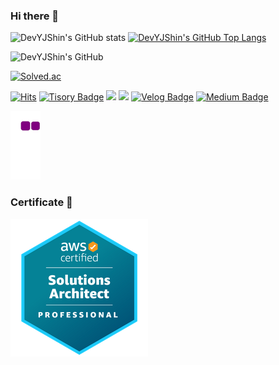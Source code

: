 ### Hi there 👋

![DevYJShin's GitHub stats](https://github-readme-stats.vercel.app/api?username=DevYJShin) [![DevYJShin's GitHub Top Langs](https://github-readme-stats.vercel.app/api/top-langs/?username=DevYJShin&layout=compact&langs_count=8)](https://github.com/DevYJShin/README.md) 

![DevYJShin's GitHub](https://github-profile-summary-cards.vercel.app/api/cards/profile-details?username=DevYJShin&theme=vue)



[![Solved.ac](http://mazassumnida.wtf/api/v2/generate_badge?boj=dev_yjshin)](https://solved.ac/dev_yjshin)


[![Hits](https://hits.seeyoufarm.com/api/count/incr/badge.svg?url=https://github.com/DevYJShin&count_bg=%23CCE2EB&title_bg=%23ECD5FF&icon=&icon_color=%23A8A0A0&title=hits&edge_flat=false)](https://hits.seeyoufarm.com) [![Tisory Badge](http://img.shields.io/badge/-Tisory-orange?style=flat&logo=Tesla&logoColor=white&style=plastic&link=https://deeprun.tistory.com)](https://deeprun.tistory.com) <a href="https://tattered-scourge-d9a.notion.site/a2aee5bf50e34872b0129140bf605c72" target="_blank"><img src="https://img.shields.io/badge/Notion-white?style=flat-square&logo=Notion&logoColor=000000&style=plastic"/></a> <a href="mailto:yjshin.dev@gmail.com"><img src="https://img.shields.io/badge/Gmail-d14836?style=flat-square&logo=Gmail&logoColor=white&style=plastic&link=yjshin.dev@gmail.com"/></a> [![Velog Badge](http://img.shields.io/badge/-Velog-20C997?style=flat&logo=velog&logoColor=white&style=plastic&link=https://velog.io/@dev-yjshin)](https://velog.io/@dev-yjshin) [![Medium Badge](http://img.shields.io/badge/-Medium-12100E?style=flat&logo=medium&link=https://medium.com/@datalike)](https://medium.com/@datalike)

<!-- <a href="https://deeprun.tistory.com/" target="_blank"><img src="https://img.shields.io/badge/Tisory-orange?style=flat-square&logoColor=white&style=plastic"/></a> -->


![snake gif](https://github.com/DevYJShin/DevYJShin/blob/output/github-contribution-grid-snake.gif)
<!--
<img src="https://raw.githubusercontent.com/DevYJShin/DevYJShin/output/github-contribution-grid-snake.svg" />
-->


### Certificate 🏅 
![AWS_SAP](https://github.com/DevYJShin/DevYJShin/blob/main/image/AWS_SAP.png)
